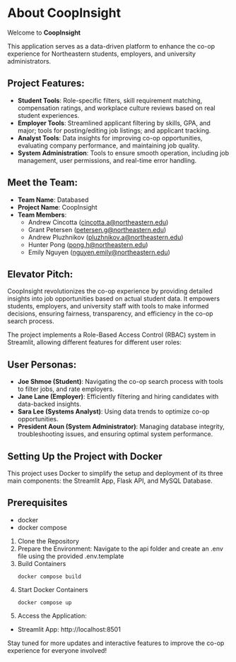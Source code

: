 # About CoopInsight

Welcome to **CoopInsight** 

This application serves as a data-driven platform to enhance the co-op experience for Northeastern students, employers, and university administrators.

## Project Features:
- **Student Tools**: Role-specific filters, skill requirement matching, compensation ratings, and workplace culture reviews based on real student experiences.
- **Employer Tools**: Streamlined applicant filtering by skills, GPA, and major; tools for posting/editing job listings; and applicant tracking.
- **Analyst Tools**: Data insights for improving co-op opportunities, evaluating company performance, and maintaining job quality.
- **System Administration**: Tools to ensure smooth operation, including job management, user permissions, and real-time error handling.

## Meet the Team:
- **Team Name**: Databased  
- **Project Name**: CoopInsight  
- **Team Members**:
    - Andrew Cincotta (cincotta.a@northeastern.edu)  
    - Grant Petersen (petersen.g@northeastern.edu)  
    - Andrew Pluzhnikov (pluzhnikov.a@northeastern.edu)  
    - Hunter Pong (pong.h@northeastern.edu)  
    - Emily Nguyen (nguyen.emily@northeastern.edu)

## Elevator Pitch:
CoopInsight revolutionizes the co-op experience by providing detailed insights into job opportunities based on actual student data. It empowers students, employers, and university staff with tools to make informed decisions, ensuring fairness, transparency, and efficiency in the co-op search process.

The project implements a Role-Based Access Control (RBAC) system in Streamlit, allowing different features for different user roles:

## User Personas:
- **Joe Shmoe (Student)**: Navigating the co-op search process with tools to filter jobs, and rate employers.  
- **Jane Lane (Employer)**: Efficiently filtering and hiring candidates with data-backed insights.  
- **Sara Lee (Systems Analyst)**: Using data trends to optimize co-op opportunities.  
- **President Aoun (System Administrator)**: Managing database integrity, troubleshooting issues, and ensuring optimal system performance.

## Setting Up the Project with Docker
This project uses Docker to simplify the setup and deployment of its three main components: the Streamlit App, Flask API, and MySQL Database.

## Prerequisites
- docker
- docker compose 

1. Clone the Repository
2. Prepare the Environment: Navigate to the api folder and create an .env file using the provided .env.template
3. Build Containers
   ```
   docker compose build
   ```
4. Start Docker Containers
   ```
   docker compose up
   ```
6. Access the Application:
- Streamlit App: http://localhost:8501

Stay tuned for more updates and interactive features to improve the co-op experience for everyone involved!
